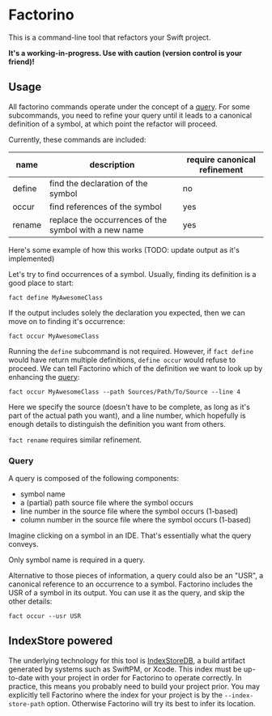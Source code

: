 # Factorino

This is a command-line tool that refactors your Swift project.

**It's a working-in-progress. Use with caution (version control is your
friend)!**

## Usage

All factorino commands operate under the concept of a [query](#query). For some
subcommands, you need to refine your query until it leads to a canonical
definition of a symbol, at which point the refactor will proceed.

Currently, these commands are included:

| name   | description                                           | require canonical refinement |
| ------ | ----------------------------------------------------- | ---------------------------- |
| define | find the declaration of the symbol                    | no                           |
| occur  | find references of the symbol                         | yes                          |
| rename | replace the occurrences of the symbol with a new name | yes                          |

Here's some example of how this works (TODO: update output as it's implemented)

Let's try to find occurrences of a symbol. Usually, finding its definition is
a good place to start:

```
fact define MyAwesomeClass
```

If the output includes solely the declaration you expected, then we can move on
to finding it's occurrence:

```
fact occur MyAwesomeClass
```

Running the `define` subcommand is not required. However, if `fact define` would
have return multiple definitions, `define occur` would refuse to proceed. We can
tell Factorino which of the definition we want to look up by enhancing the
[query](#query):

```
fact occur MyAwesomeClass --path Sources/Path/To/Source --line 4
```

Here we specify the source (doesn't have to be complete, as long as it's part of
the actual path you want), and a line number, which hopefully is enough details
to distinguish the definition you want from others.

`fact rename` requires similar refinement.


### Query

A query is composed of the following components:

- symbol name
- a (partial) path source file where the symbol occurs
- line number in the source file where the symbol occurs (1-based)
- column number in the source file where the symbol occurs (1-based)

Imagine clicking on a symbol in an IDE. That's essentially what the query
conveys.

Only symbol name is required in a query.

Alternative to those pieces of information, a query could also be an "USR", a
canonical reference to an occurrence to a symbol. Factorino includes the USR
of a symbol in its output. You can use it as the query, and skip the other
details:

```
fact occur --usr USR
```

## IndexStore powered

The underlying technology for this tool is [IndexStoreDB][], a build artifact
generated by systems such as SwiftPM, or Xcode. This index must be up-to-date
with your project in order for Factorino to operate correctly. In practice, this
means you probably need to build your project prior. You may explicitly tell
Factorino where the index for your project is by the `--index-store-path`
option. Otherwise Factorino will try its best to infer its location.

[IndexStoreDB]: https://github.com/apple/indexstore-db
